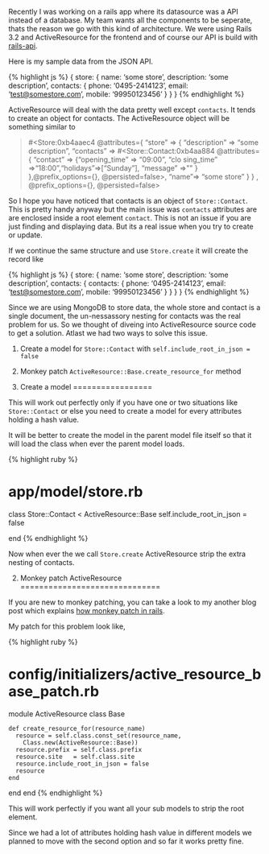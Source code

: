 Recently I was working on a rails app where its datasource was a API instead of a database. My team wants all the components to be seperate, thats the reason we go with this kind of architecture. We were using Rails 3.2 and ActiveResource for the frontend and of course our API is build with [rails-api](https://github.com/rails-api/rails-api).

Here is my sample data from the JSON API.

{% highlight js %} { store: { name: ‘some store’, description: ‘some description’, contacts: { phone: ‘0495-2414123’, email: ‘test@somestore.com’, mobile: ‘99950123456’ } } } {% endhighlight %}

ActiveResource will deal with the data pretty well except `contacts`. It tends to create an object for contacts. The ActiveResource object will be something similar to

> \#&lt;Store:0xb4aaec4 <span class="citation" data-cites="attributes">@attributes</span>={ “store” =&gt; { “description” =&gt; “some description”, “contacts” =&gt; \#&lt;Store::Contact:0xb4aa884 <span class="citation" data-cites="attributes">@attributes</span>={ “contact” =&gt; {“opening\_time” =&gt; “09:00”, “clo sing\_time” =&gt;“18:00”,“holidays”=&gt;\[“Sunday”\], “message” =&gt;"" } },<span class="citation" data-cites="prefix_options">@prefix\_options</span>={}, <span class="citation" data-cites="persisted">@persisted</span>=false&gt;, “name”=&gt; “some store” } } , <span class="citation" data-cites="prefix_options">@prefix\_options</span>={}, <span class="citation" data-cites="persisted">@persisted</span>=false&gt;

So I hope you have noticed that contacts is an object of `Store::Contact`. This is pretty handy anyway but the main issue was `contacts` attributes are are enclosed inside a root element `contact`. This is not an issue if you are just finding and displaying data. But its a real issue when you try to create or update.

If we continue the same structure and use `Store.create` it will create the record like

{% highlight js %} { store: { name: ‘some store’, description: ‘some description’, contacts: { contacts: { phone: ‘0495-2414123’, email: ‘test@somestore.com’, mobile: ‘99950123456’ } } } } {% endhighlight %}

Since we are using MongoDB to store data, the whole store and contact is a single document, the un-nessassory nesting for contacts was the real problem for us. So we thought of diveing into ActiveResource source code to get a solution. Atlast we had two ways to solve this issue.

1.  Create a model for `Store::Contact` with `self.include_root_in_json = false`
2.  Monkey patch `ActiveResource::Base.create_resource_for` method

1. Create a model
=================

This will work out perfectly only if you have one or two situations like `Store::Contact` or else you need to create a model for every attributes holding a hash value.

It will be better to create the model in the parent model file itself so that it will load the class when ever the parent model loads.

{% highlight ruby %}

app/model/store.rb
==================

class Store::Contact &lt; ActiveResource::Base self.include\_root\_in\_json = false

end {% endhighlight %}

Now when ever the we call `Store.create` ActiveResource strip the extra nesting of contacts.

2. Monkey patch ActiveResource
==============================

If you are new to monkey patching, you can take a look to my another blog post which explains [how monkey patch in rails](/2012/12/ruby-check-whether-method-is-monkey-patched-or-not.html).

My patch for this problem look like,

{% highlight ruby %}

config/initializers/active\_resource\_base\_patch.rb
====================================================

module ActiveResource class Base

    def create_resource_for(resource_name)
      resource = self.class.const_set(resource_name,
        Class.new(ActiveResource::Base))
      resource.prefix = self.class.prefix
      resource.site   = self.class.site
      resource.include_root_in_json = false
      resource
    end

end end {% endhighlight %}

This will work perfectly if you want all your sub models to strip the root element.

Since we had a lot of attributes holding hash value in different models we planned to move with the second option and so far it works pretty fine.
